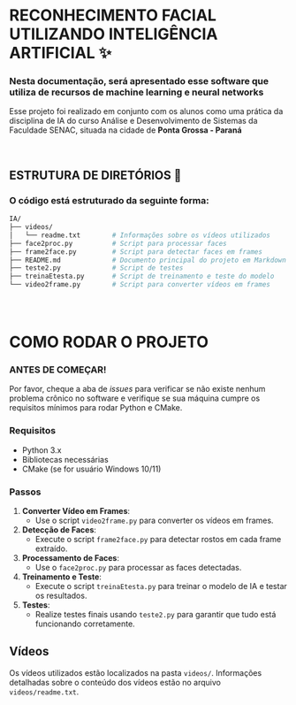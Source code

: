 # RECONHECIMENTO FACIAL UTILIZANDO INTELIGÊNCIA ARTIFICIAL ✨
### Nesta documentação, será apresentado esse software que utiliza de recursos de **machine learning** e **neural networks**

Esse projeto foi realizado em conjunto com os alunos como uma prática da disciplina de IA do curso Análise e Desenvolvimento de Sistemas  da Faculdade SENAC, situada na cidade de **Ponta Grossa - Paraná**



<br>

## ESTRUTURA DE DIRETÓRIOS 📁
### O código está estruturado da seguinte forma:

```bash
IA/
├── videos/ 
│   └── readme.txt        # Informações sobre os vídeos utilizados
├── face2proc.py          # Script para processar faces
├── frame2face.py         # Script para detectar faces em frames
├── README.md             # Documento principal do projeto em Markdown
├── teste2.py             # Script de testes
├── treinaEtesta.py       # Script de treinamento e teste do modelo
└── video2frame.py        # Script para converter vídeos em frames
```
###

<br>

# COMO RODAR O PROJETO

### ANTES DE COMEÇAR! 
Por favor, cheque a aba de _issues_ para verificar se não existe nenhum problema crônico no software e verifique se sua máquina cumpre os requisitos mínimos para rodar Python e CMake.

### Requisitos 
- Python 3.x
- Bibliotecas necessárias 
- CMake (se for usuário Windows 10/11)


### Passos
1. **Converter Vídeo em Frames**:
    - Use o script `video2frame.py` para converter os vídeos em frames.
2. **Detecção de Faces**:
    - Execute o script `frame2face.py` para detectar rostos em cada frame extraído.
3. **Processamento de Faces**:
    - Use o `face2proc.py` para processar as faces detectadas.
4. **Treinamento e Teste**:
    - Execute o script `treinaEtesta.py` para treinar o modelo de IA e testar os resultados.
5. **Testes**:
    - Realize testes finais usando `teste2.py` para garantir que tudo está funcionando corretamente.

## Vídeos

Os vídeos utilizados estão localizados na pasta `videos/`. Informações detalhadas sobre o conteúdo dos vídeos estão no arquivo `videos/readme.txt`.




